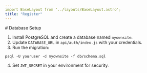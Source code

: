 ```yaml
---
import BaseLayout from '../layouts/BaseLayout.astro';
title: "Register"
---
```

<BaseLayout>
# Database Setup

1. Install PostgreSQL and create a database named `myownsite`.
2. Update `DATABASE_URL` in `api/auth/index.js` with your credentials.
3. Run the migration:

```
psql -U youruser -d myownsite -f db/schema.sql
```

4. Set `JWT_SECRET` in your environment for security.
</BaseLayout>
